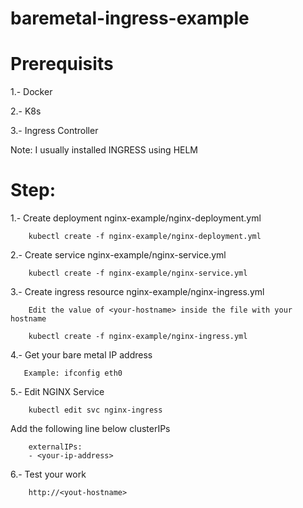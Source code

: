 # baremetal-ingress-example

# Prerequisits

1.- Docker

2.- K8s

3.- Ingress Controller

Note: I usually installed INGRESS using HELM

# Step:

1.- Create deployment nginx-example/nginx-deployment.yml

        kubectl create -f nginx-example/nginx-deployment.yml

2.- Create service nginx-example/nginx-service.yml

        kubectl create -f nginx-example/nginx-service.yml

3.- Create ingress resource nginx-example/nginx-ingress.yml

        Edit the value of <your-hostname> inside the file with your hostname
        
        kubectl create -f nginx-example/nginx-ingress.yml

4.- Get your bare metal IP address

       Example: ifconfig eth0

5.- Edit NGINX Service

        kubectl edit svc nginx-ingress

   Add the following line below clusterIPs

        externalIPs:
        - <your-ip-address>

6.- Test your work

        http://<yout-hostname>
